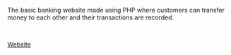 
The basic banking website made using PHP where customers can transfer money to each other and their transactions are recorded.

<br>

[Website](https://panel-8080.000webhostapp.com/index.php)


